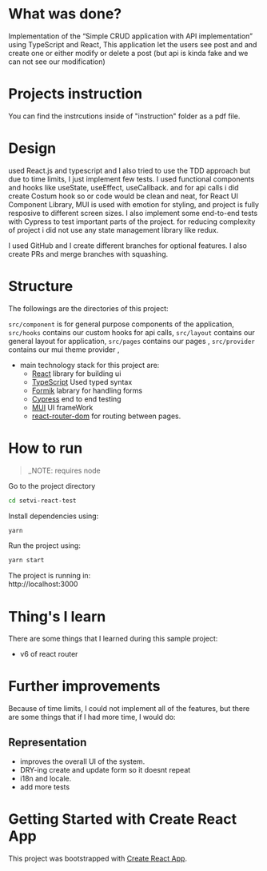 # What was done?

Implementation of the “Simple CRUD application with API implementation” using TypeScript and React, This application let the users see post and and create one or either modify or delete a post (but api is kinda fake and we can not see our modification)

# Projects instruction
You can find the instrcutions inside of "instruction" folder as a pdf file.

# Design

 used React.js and typescript and I also tried to use the TDD approach but due to time limits, I just implement few tests. I used functional components and hooks like useState, useEffect, useCallback. and for api calls i did create Costum hook so or code would be clean and neat, for React UI Component Library, MUI is used with emotion for styling, and project is fully resposive to different screen sizes. I also implement some end-to-end tests with Cypress to test important parts of the project. for reducing complexity of project i did not use any state management library like redux.

I used GitHub and I create different branches for optional features. I also create PRs and merge branches with squashing.


# Structure
The followings are the directories of this project:

`src/component` is for general purpose components of the application, 
`src/hooks` contains our custom hooks for api calls,
`src/layout` contains our general layout for application,
`src/pages` contains our pages ,
`src/provider` contains our mui theme provider ,



- main technology stack for this project are:
    * [React](https://reactjs.org/) library for building ui
    * [TypeScript](https://www.typescriptlang.org/) Used typed syntax
    * [Formik](https://formik.org/) labrary for handling forms 
    * [Cypress](https://www.cypress.io/) end to end testing
    * [MUI](https://mui.com/) UI frameWork
    * [react-router-dom](https://reactrouter.com/) for routing between pages.

# How to run

> _NOTE: requires node
>
Go to the project directory
```bash
cd setvi-react-test
```

Install dependencies using: 
```bash
yarn
```
Run the project using: 
```bash
yarn start
```
The project is running in:  
http://localhost:3000


# Thing's I learn
There are some things that I learned during this sample project:
* v6 of react router


# Further improvements
Because of time limits, I could not implement all of the features, but there are some things that if I had more time, I would do:


## Representation
* improves the overall UI of the system.
* DRY-ing create and update form so it doesnt repeat
* i18n and locale.
* add more tests

# Getting Started with Create React App

This project was bootstrapped with [Create React App](https://github.com/facebook/create-react-app).

